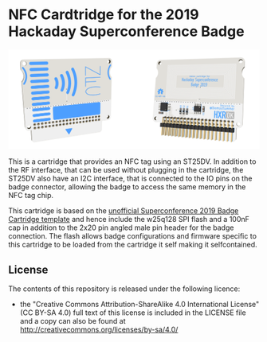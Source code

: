 # NFC Cardtridge for the 2019 Hackaday Superconference Badge

![NFC Cartridge render](https://github.com/flummer/supercon2019-nfccartridge/raw/master/IMAGES/front_back_render.png "NFC Cartridge render")

This is a cartridge that provides an NFC tag using an ST25DV. In addition to the RF interface, that can be used without plugging in the cartridge, the ST25DV also have an I2C interface, that is connected to the IO pins on the badge connector, allowing the badge to access the same memory in the NFC tag chip.

This cartridge is based on the [unofficial Superconference 2019 Badge Cartridge template](https://github.com/flummer/supercon2019-cartridgetemplate) and hence include the w25q128 SPI flash and a 100nF cap in addition to the 2x20 pin angled male pin header for the badge connection. The flash allows badge configurations and firmware specific to this cartridge to be loaded from the cartridge it self making it selfcontained.

## License

The contents of this repository is released under the following licence:

 * the "Creative Commons Attribution-ShareAlike 4.0 International License"
   (CC BY-SA 4.0) full text of this license is included in the LICENSE file
   and a copy can also be found at
   http://creativecommons.org/licenses/by-sa/4.0/
